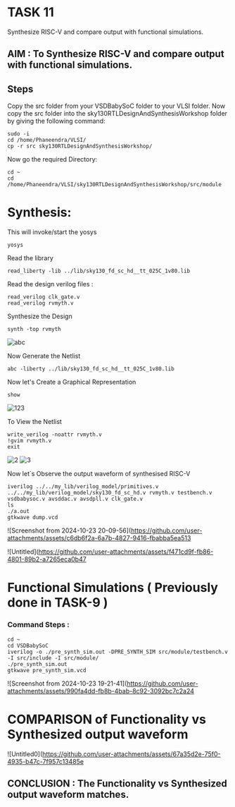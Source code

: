 # TASK 11      
<summary> Synthesize RISC-V and compare output with functional simulations. </summary>

## AIM : To Synthesize RISC-V and compare output with functional simulations.  </summary>


## Steps 

Copy the src folder from your VSDBabySoC folder to your VLSI folder.
Now copy the src folder into the sky130RTLDesignAndSynthesisWorkshop folder by giving the following command:
```
sudo -i
cd /home/Phaneendra/VLSI/
cp -r src sky130RTLDesignAndSynthesisWorkshop/
```
Now go the required Directory: 

```
cd ~
cd /home/Phaneendra/VLSI/sky130RTLDesignAndSynthesisWorkshop/src/module
```

# Synthesis: 

This will invoke/start the yosys
```
yosys       
```
Read the library 
```
read_liberty -lib ../lib/sky130_fd_sc_hd__tt_025C_1v80.lib
```
Read the design verilog files :
```
read_verilog clk_gate.v
read_verilog rvmyth.v

```
Synthesize the Design
```
synth -top rvmyth
```
![abc](https://github.com/user-attachments/assets/7f9e224a-dd31-443d-a0a6-52df4ed8b7eb)


Now Generate the Netlist
```
abc -liberty ../lib/sky130_fd_sc_hd__tt_025C_1v80.lib 
```

Now let's Create a Graphical Representation 

```
show
```
![123](https://github.com/user-attachments/assets/3a9c22c4-fff5-4aad-a7d5-8ef6a39041bc)

To View the Netlist
```
write_verilog -noattr rvmyth.v
!gvim rvmyth.v
exit
```
![2](https://github.com/user-attachments/assets/a60b64c9-c656-41ff-92a7-ac4bdf6d2d35)
![3](https://github.com/user-attachments/assets/f5771bfc-ad72-4c4a-8ae2-5b65463b867e)




Now let`s Observe the output waveform of synthesised RISC-V
```
iverilog ../../my_lib/verilog_model/primitives.v ../../my_lib/verilog_model/sky130_fd_sc_hd.v rvmyth.v testbench.v vsdbabysoc.v avsddac.v avsdpll.v clk_gate.v
ls
./a.out
gtkwave dump.vcd
```
![Screenshot from 2024-10-23 20-09-56](https://github.com/user-attachments/assets/c6db6f2a-6a7b-4827-9416-fbabba5ea513

![Untitled](https://github.com/user-attachments/assets/f471cd9f-fb86-4801-89b2-a7265eca0b47


# Functional Simulations ( Previously done in TASK-9 )

 ### Command Steps :
 ```
cd ~
cd VSDBabySoC
iverilog -o ./pre_synth_sim.out -DPRE_SYNTH_SIM src/module/testbench.v -I src/include -I src/module/
./pre_synth_sim.out
gtkwave pre_synth_sim.vcd
```
![Screenshot from 2024-10-23 19-21-41](https://github.com/user-attachments/assets/990fa4dd-fb8b-4bab-8c92-3092bc7c2a24



# COMPARISON of Functionality vs Synthesized output waveform 

![Untitled0](https://github.com/user-attachments/assets/67a35d2e-75f0-4935-b47c-7f957c13485e

## CONCLUSION : The Functionality vs Synthesized output waveform matches.  

